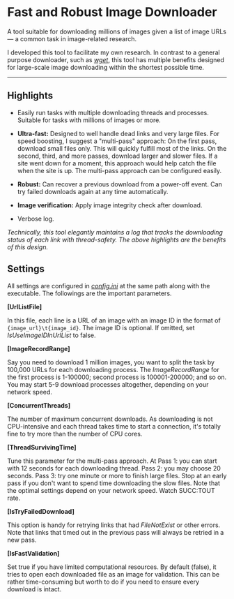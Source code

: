 # Fast and Robust Image Downloader
A tool suitable for downloading millions of images given a list of image URLs — a common task in image-related research.

I developed this tool to facilitate my own research. In contrast to a general purpose downloader, such as *[wget](https://www.gnu.org/software/wget/)*, this tool has multiple benefits designed for large-scale image downloading within the shortest possible time.

-----------------------------------

## Highlights

- Easily run tasks with multiple downloading threads and processes. Suitable for tasks with millions of images or more.

- **Ultra-fast:** Designed to well handle dead links and very large files. For speed boosting, I suggest a "multi-pass" approach: On the first pass, download small files only. This will quickly fulfill most of the links. On the second, third, and more passes, download larger and slower files. If a site went down for a moment, this approach would help catch the file when the site is up. The multi-pass approach can be configured easily.

- **Robust:** Can recover a previous download from a power-off event. Can try failed downloads again at any time automatically.

- **Image verification:** Apply image integrity check after download.

- Verbose log.

*Technically, this tool elegantly maintains a log that tracks the downloading status of each link with thread-safety. The above highlights are the benefits of this design.*

## Settings

All settings are configured in *[config.ini](bin/config.ini)* at the same path along with the executable. The followings are the important parameters.

**[UrlListFile]**

In this file, each line is a URL of an image with an image ID in the format of `{image_url}\t{image_id}`. The image ID is optional. If omitted, set *IsUseImageIDInUrlList* to false.

**[ImageRecordRange]**

Say you need to download 1 million images, you want to split the task by 100,000 URLs for each downloading process. The *ImageRecordRange* for the first process is 1-100000; second process is 100001-200000; and so on. You may start 5-9 download processes altogether, depending on your network speed.

**[ConcurrentThreads]**

The number of maximum concurrent downloads. As downloading is not CPU-intensive and each thread takes time to start a connection, it's totally fine to try more than the number of CPU cores.

**[ThreadSurvivingTime]**

Tune this parameter for the multi-pass approach. At Pass 1: you can start with 12 seconds for each downloading thread. Pass 2: you may choose 20 seconds. Pass 3: try one minute or more to finish large files. Stop at an early pass if you don't want to spend time downloading the slow files. Note that the optimal settings depend on your network speed. Watch SUCC:TOUT rate.

**[IsTryFailedDownload]**

This option is handy for retrying links that had *FileNotExist* or other errors. Note that links that timed out in the previous pass will always be retried in a new pass.

**[IsFastValidation]**

Set true if you have limited computational resources. By default (false), it tries to open each downloaded file as an image for validation. This can be rather time-consuming but worth to do if you need to ensure every download is intact.
